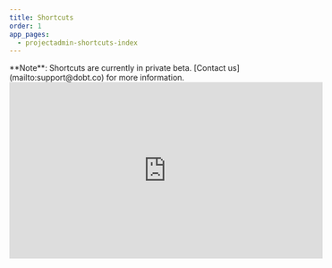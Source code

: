 ```yaml
---
title: Shortcuts
order: 1
app_pages:
  - projectadmin-shortcuts-index
---
```


<div class='alert'>
  **Note**: Shortcuts are currently in private beta. [Contact us](mailto:support@dobt.co) for more information.
</div>

<iframe width="560" height="315" src="https://www.youtube.com/embed/E_uZAPVMsx4" frameborder="0" allowfullscreen></iframe>
